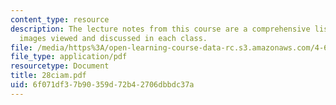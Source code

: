 ```yaml
---
content_type: resource
description: The lecture notes from this course are a comprehensive listing of the
  images viewed and discussed in each class.
file: /media/https%3A/open-learning-course-data-rc.s3.amazonaws.com/4-665-contemporary-architecture-and-critical-debate-spring-2002/6f071df37b90359d72b42706dbbdc37a_28ciam.pdf
file_type: application/pdf
resourcetype: Document
title: 28ciam.pdf
uid: 6f071df3-7b90-359d-72b4-2706dbbdc37a
---
```

